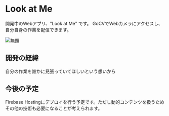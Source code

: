 # Look at Me
開発中のWebアプリ、"Look at Me" です。
GoCVでWebカメラにアクセスし、自分自身の作業を配信できます。

![無題](https://user-images.githubusercontent.com/48623999/162592057-5f6adc9e-1c2f-4e25-ac28-6cd35a3f27a6.png)

## 開発の経緯
自分の作業を誰かに見張っていてほしいという想いから

## 今後の予定
Firebase Hostingにデプロイを行う予定です。ただし動的コンテンツを扱うためその他の技術も必要になることが考えられます。
